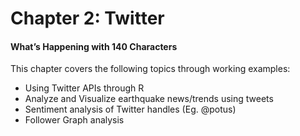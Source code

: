 # Chapter 2: Twitter
#### What’s Happening with 140 Characters

This chapter covers the following topics through working examples:
+ Using Twitter APIs through R
+ Analyze and Visualize earthquake news/trends using tweets
+ Sentiment analysis of Twitter handles (Eg. @potus)
+ Follower Graph analysis
